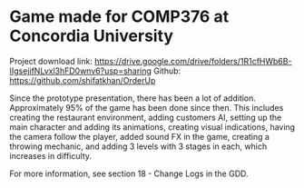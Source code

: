 # Game made for COMP376 at Concordia University

Project download link: https://drive.google.com/drive/folders/1R1cfHWb6B-IIgsejifNLvxl3hFD0wnv6?usp=sharing
Github: https://github.com/shifatkhan/OrderUp

Since the prototype presentation, there has been a lot of addition. Approximately 95% of the game has been done
since then. This includes creating the restaurant environment, adding customers AI, setting up the main 
character and adding its animations, creating visual indications, having the camera follow the player, 
added sound FX in the game, creating a throwing mechanic, and adding 3 levels with 3 stages in each, 
which increases in difficulty.

For more information, see section 18 - Change Logs in the GDD.
